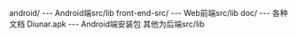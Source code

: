 android/ --- Android端src/lib
front-end-src/ --- Web前端src/lib
doc/ --- 各种文档
Diunar.apk --- Android端安装包
其他为后端src/lib
